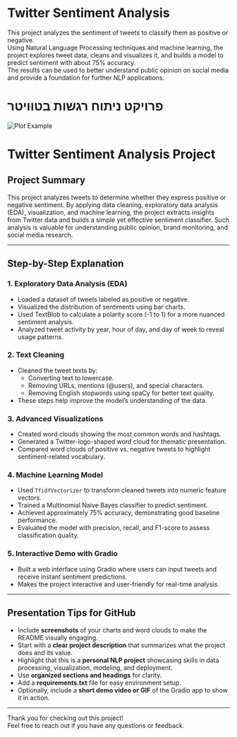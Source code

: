 # Twitter Sentiment Analysis

This project analyzes the sentiment of tweets to classify them as positive or negative.  
Using Natural Language Processing techniques and machine learning, the project explores tweet data, cleans and visualizes it, and builds a model to predict sentiment with about 75% accuracy.  
The results can be used to better understand public opinion on social media and provide a foundation for further NLP applications.

# פרויקט ניתוח רגשות בטוויטר

![Plot Example](sentiment_plot.png)



# Twitter Sentiment Analysis Project

## Project Summary
This project analyzes tweets to determine whether they express positive or negative sentiment. By applying data cleaning, exploratory data analysis (EDA), visualization, and machine learning, the project extracts insights from Twitter data and builds a simple yet effective sentiment classifier. Such analysis is valuable for understanding public opinion, brand monitoring, and social media research.

---

## Step-by-Step Explanation

### 1. Exploratory Data Analysis (EDA)
- Loaded a dataset of tweets labeled as positive or negative.
- Visualized the distribution of sentiments using bar charts.
- Used TextBlob to calculate a polarity score (-1 to 1) for a more nuanced sentiment analysis.
- Analyzed tweet activity by year, hour of day, and day of week to reveal usage patterns.

### 2. Text Cleaning
- Cleaned the tweet texts by:
  - Converting text to lowercase.
  - Removing URLs, mentions (@users), and special characters.
  - Removing English stopwords using spaCy for better text quality.
- These steps help improve the model’s understanding of the data.

### 3. Advanced Visualizations
- Created word clouds showing the most common words and hashtags.
- Generated a Twitter-logo-shaped word cloud for thematic presentation.
- Compared word clouds of positive vs. negative tweets to highlight sentiment-related vocabulary.

### 4. Machine Learning Model
- Used `TfidfVectorizer` to transform cleaned tweets into numeric feature vectors.
- Trained a Multinomial Naive Bayes classifier to predict sentiment.
- Achieved approximately 75% accuracy, demonstrating good baseline performance.
- Evaluated the model with precision, recall, and F1-score to assess classification quality.

### 5. Interactive Demo with Gradio
- Built a web interface using Gradio where users can input tweets and receive instant sentiment predictions.
- Makes the project interactive and user-friendly for real-time analysis.

---

## Presentation Tips for GitHub

- Include **screenshots** of your charts and word clouds to make the README visually engaging.
- Start with a **clear project description** that summarizes what the project does and its value.
- Highlight that this is a **personal NLP project** showcasing skills in data processing, visualization, modeling, and deployment.
- Use **organized sections and headings** for clarity.
- Add a **requirements.txt** file for easy environment setup.
- Optionally, include a **short demo video or GIF** of the Gradio app to show it in action.

---

Thank you for checking out this project!  
Feel free to reach out if you have any questions or feedback.

